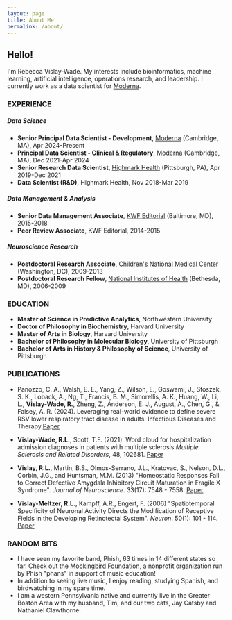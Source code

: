 ```yaml
---
layout: page
title: About Me
permalink: /about/
---
```


## Hello!
I'm Rebecca Vislay-Wade. My interests include bioinformatics, machine learning, artificial intelligence, operations research, and leadership. I currently work as a data scientist for [Moderna](https://www.modernatx.com/).

### EXPERIENCE
##### *Data Science*
* **Senior Principal Data Scientist - Development**, [Moderna](https://www.modernatx.com/) (Cambridge, MA), Apr 2024-Present
* **Principal Data Scientist - Clinical & Regulatory**, [Moderna](https://www.modernatx.com/) (Cambridge, MA), Dec 2021-Apr 2024  
* **Senior Research Data Scientist**, [Highmark Health](https://www.highmarkhealth.org/hmk/index.shtml) (Pittsburgh, PA), Apr 2019-Dec 2021
* **Data Scientist (R&D)**, Highmark Health, Nov 2018-Mar 2019  

##### *Data Management & Analysis*
* **Senior Data Management Associate**, [KWF Editorial](https://www.kwfco.com/scholarly-journal-editing/) (Baltimore, MD), 2015-2018  
* **Peer Review Associate**, KWF Editorial, 2014-2015

##### *Neuroscience Research*
* **Postdoctoral Research Associate**, [Children's National Medical Center](https://childrensnational.org/) (Washington, DC), 2009-2013
* **Postdoctoral Research Fellow**, [National Institutes of Health](https://www.nih.gov/) (Bethesda, MD), 2006-2009

### EDUCATION
* **Master of Science in Predictive Analytics**, Northwestern University  
* **Doctor of Philosophy in Biochemistry**, Harvard University
* **Master of Arts in Biology**, Harvard University
* **Bachelor of Philosophy in Molecular Biology**, University of Pittsburgh  
* **Bachelor of Arts in History & Philosophy of Science**, University of Pittsburgh  

### PUBLICATIONS
* Panozzo, C. A., Walsh, E. E., Yang, Z., Wilson, E., Goswami, J., Stoszek, S. K., Loback, A., Ng, T., Francis, B. M., Simorellis, A. K., Huang, W., Li, L., **Vislay-Wade, R.**, Zheng, Z., Anderson, E. J., August, A., Chen, G., & Falsey, A. R. (2024). Leveraging real-world evidence to define severe RSV lower respiratory tract disease in adults. Infectious Diseases and Therapy.[Paper](https://doi.org/10.1007/s40121-024-01072-4)

* **Vislay-Wade, R.L.**, Scott, T.F. (2021). Word cloud for hospitalization admission diagnoses in patients with multiple sclerosis.*Multiple Sclerosis and Related Disorders*, 48, 102681. [Paper](https://doi.org/10.1016/j.msard.2020.102681)  

* **Vislay, R.L.**, Martin, B.S., Olmos-Serrano, J.L., Kratovac, S., Nelson, D.L., Corbin, J.G., and Huntsman, M.M. (2013) "Homeostatic Responses Fail to Correct Defective Amygdala Inhibitory Circuit Maturation in Fragile X Syndrome". *Journal of Neuroscience*. 33(17): 7548 - 7558. [Paper](http://www.jneurosci.org/content/jneuro/33/17/7548.full.pdf)

* **Vislay-Meltzer, R.L.**, Kampff, A.R., Engert, F. (2006) "Spatiotemporal Specificity of Neuronal Activity Directs the Modification of Receptive Fields in the Developing Retinotectal System". *Neuron*. 50(1): 101 - 114. [Paper](https://www.sciencedirect.com/science/article/pii/S0896627306001334)

### RANDOM BITS
* I have seen my favorite band, Phish, 63 times in 14 different states so far. Check out the [Mockingbird Foundation](http://mbird.org/), a nonprofit organization run by Phish "phans" in support of music education!
* In addition to seeing live music, I enjoy reading, studying Spanish, and birdwatching in my spare time.
* I am a western Pennsylvania native and currently live in the Greater Boston Area with my husband, Tim, and our two cats, Jay Catsby and Nathaniel Clawthorne.
